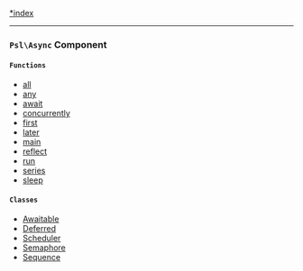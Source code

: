 <!--
    This markdown file was generated using `docs/documenter.php`.

    Any edits to it will likely be lost.
-->

[*index](./../README.md)

---

### `Psl\Async` Component

#### `Functions`

- [all](./../../src/Psl/Async/all.php#L22)
- [any](./../../src/Psl/Async/any.php#L25)
- [await](./../../src/Psl/Async/await.php#L18)
- [concurrently](./../../src/Psl/Async/concurrently.php#L22)
- [first](./../../src/Psl/Async/first.php#L22)
- [later](./../../src/Psl/Async/later.php#L14)
- [main](./../../src/Psl/Async/main.php#L18)
- [reflect](./../../src/Psl/Async/reflect.php#L25)
- [run](./../../src/Psl/Async/run.php#L19)
- [series](./../../src/Psl/Async/series.php#L22)
- [sleep](./../../src/Psl/Async/sleep.php#L10)

#### `Classes`

- [Awaitable](./../../src/Psl/Async/Awaitable.php#L30)
- [Deferred](./../../src/Psl/Async/Deferred.php#L21)
- [Scheduler](./../../src/Psl/Async/Scheduler.php#L21)
- [Semaphore](./../../src/Psl/Async/Semaphore.php#L23)
- [Sequence](./../../src/Psl/Async/Sequence.php#L23)


